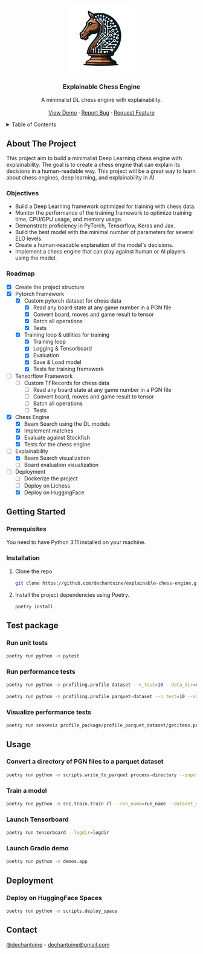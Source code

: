 <!-- PROJECT LOGO -->
<br />
<div align="center">
  <a href="https://github.com/dechantoine/explainable-chess-engine">
    <img src="images/xplainable.png" alt="Logo" width="180" height="180">
  </a>

  <h3 align="center">Explainable Chess Engine</h3>

  <p align="center">
    A minimalist DL chess engine with explainability.
    <br />
    <br />
    <a href="https://huggingface.co/spaces/dechantoine/explainable-chess-engine">View Demo</a>
    ·
    <a href="https://github.com/dechantoine/explainable-chess-engine">Report Bug</a>
    ·
    <a href="https://github.com/dechantoine/explainable-chess-engine">Request Feature</a>
  </p>
</div>

<!-- TABLE OF CONTENTS -->
<details>
  <summary>Table of Contents</summary>
  <ol>
    <li>
      <a href="#about-the-project">About The Project</a>
      <ul>
        <li><a href="#objectives">Objectives</a></li>
        <li><a href="#roadmap">Roadmap</a></li>
      </ul>
    </li>
    <li>
      <a href="#getting-started">Getting Started</a>
      <ul>
        <li><a href="#prerequisites">Prerequisites</a></li>
        <li><a href="#installation">Installation</a></li>
      </ul>
    </li>
    <li><a href="#usage">Usage</a></li>
    <li><a href="#license">License</a></li>
    <li><a href="#contact">Contact</a></li>
  </ol>
</details>

<!-- ABOUT -->

## About The Project

This project aim to build a minimalist Deep Learning chess engine with explainability.
The goal is to create a chess engine that can explain its decisions in a human-readable way.
This project will be a great way to learn about chess engines, deep learning, and explainability in AI.

### Objectives

- Build a Deep Learning framework optimized for training with chess data.
- Monitor the performance of the training framework to optimize training time, CPU/GPU usage, and memory usage.
- Demonstrate proficiency in PyTorch, Tensorflow, Keras and Jax.
- Build the best model with the minimal number of parameters for several ELO levels.
- Create a human-readable explanation of the model's decisions.
- Implement a chess engine that can play against human or AI players using the model.

### Roadmap

- [x] Create the project structure
- [x] Pytorch Framework
  - [x] Custom pytorch dataset for chess data
    - [x] Read any board state at any game number in a PGN file
    - [x] Convert board, moves and game result to tensor
    - [x] Batch all operations
    - [x] Tests
  - [x] Training loop & utilities for training
    - [x] Training loop
    - [x] Logging & Tensorboard
    - [x] Evaluation
    - [x] Save & Load model
    - [x] Tests for training framework
- [ ] Tensorflow Framework
  - [ ] Custom TFRecords for chess data
    - [ ] Read any board state at any game number in a PGN file
    - [ ] Convert board, moves and game result to tensor
    - [ ] Batch all operations
    - [ ] Tests
- [x] Chess Engine
  - [x] Beam Search using the DL models
  - [x] Implement matches
  - [x] Evaluate against Stockfish
  - [x] Tests for the chess engine
- [ ] Explainability
  - [x] Beam Search visualization
  - [ ] Board evaluation visualization
- [ ] Deployment
  - [ ] Dockerize the project
  - [ ] Deploy on Lichess
  - [x] Deploy on HuggingFace

<!-- GETTING STARTED -->

## Getting Started

### Prerequisites

You need to have Python 3.11 installed on your machine.

### Installation

1. Clone the repo
   ```sh
   git clone https://github.com/dechantoine/explainable-chess-engine.git
   ```
2. Install the project dependencies using Poetry.
   ```sh
   poetry install
   ```

## Test package

### Run unit tests

```sh
poetry run python -m pytest
```

### Run performance tests

```sh
poetry run python -m profiling.profile dataset --n_test=10 --data_dir=data --save_dir=profile
```

```sh
poetry run python -m profiling.profile parquet-dataset --n_test=10 --save_dir=profile_package/profile_parquet_dataset --max_workers=8
```

### Visualize performance tests

```sh
poetry run snakeviz profile_package/profile_parquet_dataset/getitems.prof
```

## Usage

### Convert a directory of PGN files to a parquet dataset

```sh
poetry run python -m scripts.write_to_parquet process-directory --input_path=sample_data --output_path=parquet_data
```

### Train a model

```sh
poetry run python -m src.train.train rl --run_name=run_name --dataset_num_workers=8 --dataloaders_num_workers=2 --train_size=0.9 --n_epochs=20 --batch_size=64 --lr=0.1 --gamma=0.99 --log_sampling=0.05 --eval_sampling=1.0 --checkpoint_dir=checkpoints --log_dir=logdir
```

### Launch Tensorboard

```sh
poetry run tensorboard --logdir=logdir
```

### Launch Gradio demo

```sh
poetry run python -m demos.app
```

## Deployment

### Deploy on HuggingFace Spaces

```sh
poetry run python -m scripts.deploy_space
```

<!-- CONTACT -->

## Contact

[@dechantoine](https://twitter.com/AI_bIAses) - dechantoine@gmail.com
